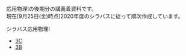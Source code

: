 応用物理Iの後期分の講義着資料です。  
現在[9月25日(金)時点]2020年度のシラバスに従って順次作成しています。

シラバス応用物理Ⅰ
- [3C](https://syllabus.kosen-k.go.jp/Pages/PublicSyllabus?school_id=08&department_id=11&subject_id=0049&year=2018&lang=ja)
- [3B](https://syllabus.kosen-k.go.jp/Pages/PublicSyllabus?school_id=08&department_id=11&subject_id=0048&year=2018&lang=ja)

